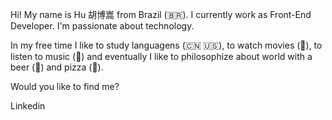 Hi! My name is Hu 胡博嵩 from Brazil (🇧🇷). I currently work as Front-End Developer. I'm passionate about technology.

In my free time I like to study languagens (🇨🇳 🇺🇸), to watch movies (📼), to listen to music (🎵) and eventually I like to philosophize about world with a beer (🍺) and pizza (🍕).

Would you like to find me?

Linkedin
